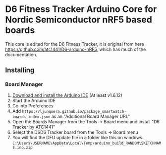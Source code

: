 # D6 Fitness Tracker Arduino Core for Nordic Semiconductor nRF5 based boards

This core is edited for the D6 Fitness Tracker, it is original from here https://github.com/atc1441/D6-arduino-nRF5, which has much of the documentation.



## Installing

### Board Manager

 1. [Download and install the Arduino IDE](https://www.arduino.cc/en/Main/Software) (At least v1.6.12)
 2. Start the Arduino IDE
 3. Go into Preferences
 4. Add ```https://ljunquera.github.io/package_smartwatch-boards_index.json``` as an "Additional Board Manager URL"
 5. Open the Boards Manager from the Tools -> Board menu and install "D6 Tracker by ATC1441"
 6. Select the DSD6 Tracker board from the Tools -> Board menu
 7. You will find the DFU update file in a folder like this on windows. ```C:\Users\USERNAME\AppData\Local\Temp\arduino_build_RANDOM\SKETCHNAME.ino.zip```


